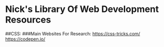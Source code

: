 # Nick's Library Of Web Development Resources


##CSS:
  ###Main Websites For Research:
    https://css-tricks.com/
    https://codepen.io/
    
